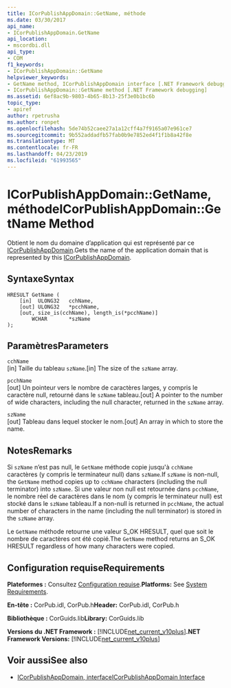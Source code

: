```yaml
---
title: ICorPublishAppDomain::GetName, méthode
ms.date: 03/30/2017
api_name:
- ICorPublishAppDomain.GetName
api_location:
- mscordbi.dll
api_type:
- COM
f1_keywords:
- ICorPublishAppDomain::GetName
helpviewer_keywords:
- GetName method, ICorPublishAppDomain interface [.NET Framework debugging]
- ICorPublishAppDomain::GetName method [.NET Framework debugging]
ms.assetid: 6ef8ac9b-9803-4b65-8b13-25f3e0b1bc6b
topic_type:
- apiref
author: rpetrusha
ms.author: ronpet
ms.openlocfilehash: 5de74b52caee27a1a12cff4a7f9165a07e961ce7
ms.sourcegitcommit: 9b552addadfb57fab0b9e7852ed4f1f1b8a42f8e
ms.translationtype: MT
ms.contentlocale: fr-FR
ms.lasthandoff: 04/23/2019
ms.locfileid: "61993565"
---
```

# <a name="icorpublishappdomaingetname-method"></a><span data-ttu-id="7c0bd-102">ICorPublishAppDomain::GetName, méthode</span><span class="sxs-lookup"><span data-stu-id="7c0bd-102">ICorPublishAppDomain::GetName Method</span></span>
<span data-ttu-id="7c0bd-103">Obtient le nom du domaine d’application qui est représenté par ce [ICorPublishAppDomain](../../../../docs/framework/unmanaged-api/debugging/icorpublishappdomain-interface.md).</span><span class="sxs-lookup"><span data-stu-id="7c0bd-103">Gets the name of the application domain that is represented by this [ICorPublishAppDomain](../../../../docs/framework/unmanaged-api/debugging/icorpublishappdomain-interface.md).</span></span>  
  
## <a name="syntax"></a><span data-ttu-id="7c0bd-104">Syntaxe</span><span class="sxs-lookup"><span data-stu-id="7c0bd-104">Syntax</span></span>  
  
```  
HRESULT GetName (  
    [in]  ULONG32   cchName,   
    [out] ULONG32   *pcchName,  
    [out, size_is(cchName), length_is(*pcchName)]   
        WCHAR       *szName  
);  
```  
  
## <a name="parameters"></a><span data-ttu-id="7c0bd-105">Paramètres</span><span class="sxs-lookup"><span data-stu-id="7c0bd-105">Parameters</span></span>  
 `cchName`  
 <span data-ttu-id="7c0bd-106">[in] Taille du tableau `szName`.</span><span class="sxs-lookup"><span data-stu-id="7c0bd-106">[in] The size of the `szName` array.</span></span>  
  
 `pcchName`  
 <span data-ttu-id="7c0bd-107">[out] Un pointeur vers le nombre de caractères larges, y compris le caractère null, retourné dans le `szName` tableau.</span><span class="sxs-lookup"><span data-stu-id="7c0bd-107">[out] A pointer to the number of wide characters, including the null character, returned in the `szName` array.</span></span>  
  
 `szName`  
 <span data-ttu-id="7c0bd-108">[out] Tableau dans lequel stocker le nom.</span><span class="sxs-lookup"><span data-stu-id="7c0bd-108">[out] An array in which to store the name.</span></span>  
  
## <a name="remarks"></a><span data-ttu-id="7c0bd-109">Notes</span><span class="sxs-lookup"><span data-stu-id="7c0bd-109">Remarks</span></span>  
 <span data-ttu-id="7c0bd-110">Si `szName` n’est pas null, le `GetName` méthode copie jusqu'à `cchName` caractères (y compris le terminateur null) dans `szName`.</span><span class="sxs-lookup"><span data-stu-id="7c0bd-110">If `szName` is non-null, the `GetName` method copies up to `cchName` characters (including the null terminator) into `szName`.</span></span> <span data-ttu-id="7c0bd-111">Si une valeur non null est retournée dans `pcchName`, le nombre réel de caractères dans le nom (y compris le terminateur null) est stocké dans le `szName` tableau.</span><span class="sxs-lookup"><span data-stu-id="7c0bd-111">If a non-null is returned in `pcchName`, the actual number of characters in the name (including the null terminator) is stored in the `szName` array.</span></span>  
  
 <span data-ttu-id="7c0bd-112">Le `GetName` méthode retourne une valeur S_OK HRESULT, quel que soit le nombre de caractères ont été copié.</span><span class="sxs-lookup"><span data-stu-id="7c0bd-112">The `GetName` method returns an S_OK HRESULT regardless of how many characters were copied.</span></span>  
  
## <a name="requirements"></a><span data-ttu-id="7c0bd-113">Configuration requise</span><span class="sxs-lookup"><span data-stu-id="7c0bd-113">Requirements</span></span>  
 <span data-ttu-id="7c0bd-114">**Plateformes :** Consultez [Configuration requise](../../../../docs/framework/get-started/system-requirements.md).</span><span class="sxs-lookup"><span data-stu-id="7c0bd-114">**Platforms:** See [System Requirements](../../../../docs/framework/get-started/system-requirements.md).</span></span>  
  
 <span data-ttu-id="7c0bd-115">**En-tête :** CorPub.idl, CorPub.h</span><span class="sxs-lookup"><span data-stu-id="7c0bd-115">**Header:** CorPub.idl, CorPub.h</span></span>  
  
 <span data-ttu-id="7c0bd-116">**Bibliothèque :** CorGuids.lib</span><span class="sxs-lookup"><span data-stu-id="7c0bd-116">**Library:** CorGuids.lib</span></span>  
  
 <span data-ttu-id="7c0bd-117">**Versions du .NET Framework :** [!INCLUDE[net_current_v10plus](../../../../includes/net-current-v10plus-md.md)]</span><span class="sxs-lookup"><span data-stu-id="7c0bd-117">**.NET Framework Versions:** [!INCLUDE[net_current_v10plus](../../../../includes/net-current-v10plus-md.md)]</span></span>  
  
## <a name="see-also"></a><span data-ttu-id="7c0bd-118">Voir aussi</span><span class="sxs-lookup"><span data-stu-id="7c0bd-118">See also</span></span>

- [<span data-ttu-id="7c0bd-119">ICorPublishAppDomain, interface</span><span class="sxs-lookup"><span data-stu-id="7c0bd-119">ICorPublishAppDomain Interface</span></span>](../../../../docs/framework/unmanaged-api/debugging/icorpublishappdomain-interface.md)
